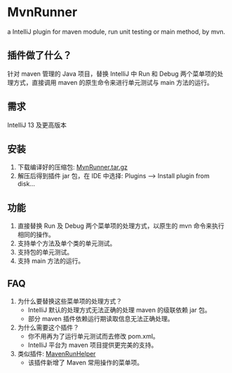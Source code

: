 MvnRunner
=========

a IntelliJ plugin for maven module, run unit testing or main method, by mvn.

插件做了什么？
---------
针对 maven 管理的 Java 项目，替换 IntelliJ 中 Run 和 Debug 两个菜单项的处理方式，直接调用 maven 的原生命令来进行单元测试与 main 方法的运行。

需求
----
IntelliJ 13 及更高版本

安装
----
1. 下载编译好的压缩包: [MvnRunner.tar.gz](https://github.com/ShlXue/MvnRunner/releases/download/v0.1/MvnRunner_v0.1.1.tar.gz)
2. 解压后得到插件 jar 包，在 IDE 中选择: Plugins --> Install plugin from disk...

功能
----
1. 直接替换 Run 及 Debug 两个菜单项的处理方式，以原生的 mvn 命令来执行相同的操作。
2. 支持单个方法及单个类的单元测试。
3. 支持包的单元测试。
4. 支持 main 方法的运行。

FAQ
----
1. 为什么要替换这些菜单项的处理方式？
	* IntelliJ 默认的处理方式无法正确的处理 maven 的级联依赖 jar 包。
	* 部分 maven 插件依赖运行期读取信息无法正确处理。
2. 为什么需要这个插件？
	* 你不用再为了运行单元测试而去修改 pom.xml。
	* IntelliJ 平台为 maven 项目提供更完美的支持。
3. 类似插件: [MavenRunHelper](https://github.com/krasa/MavenRunHelper)
    * 该插件新增了 Maven 常用操作的菜单项。